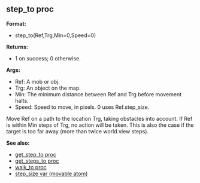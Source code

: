 ## step_to proc

**Format:**
+   step_to(Ref,Trg,Min=0,Speed=0)
<!-- -->
**Returns:**
+   1 on success; 0 otherwise.
<!-- -->
**Args:**
+   Ref: A mob or obj.
+   Trg: An object on the map.
+   Min: The minimum distance between Ref and Trg before movement halts.
+   Speed: Speed to move, in pixels. 0 uses Ref.step_size.


Move Ref on a path to the location Trg, taking obstacles into
account. If Ref is within Min steps of Trg, no action will be taken.
This is also the case if the target is too far away (more than twice
world.view steps).

**See also:**
+   [get_step_to proc](/ref/proc/get_step_to.md) 
+   [get_steps_to proc](/ref/proc/get_steps_to.md) 
+   [walk_to proc](/ref/proc/walk_to.md) 
+   [step_size var (movable atom)](/ref/atom/movable/var/step_size.md) <!-- -->